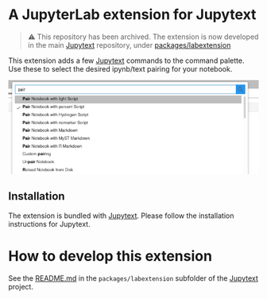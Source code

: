 # A JupyterLab extension for Jupytext

> :warning: This repository has been archived. The extension is now developed in the main [Jupytext](https://github.com/mwouts/jupytext) repository, under [packages/labextension](https://github.com/mwouts/jupytext/tree/master/packages/labextension)

This extension adds a few [Jupytext](https://github.com/mwouts/jupytext) commands to the command palette. Use these to select the desired ipynb/text pairing for your notebook.

![Jupytext commands](https://github.com/mwouts/jupytext/raw/master/packages/labextension/jupytext_commands.png)

## Installation

The extension is bundled with [Jupytext](https://github.com/mwouts/jupytext/). Please follow the installation instructions for Jupytext.

# How to develop this extension

See the [README.md](https://github.com/mwouts/jupytext/blob/master/packages/labextension/README.md) in the `packages/labextension` subfolder of the [Jupytext](https://github.com/mwouts/jupytext/) project.
